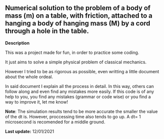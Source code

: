 ## Numerical solution to the problem of a body of mass (m) on a table, with friction, attached to a hanging a body of hanging mass (M) by a cord through a hole in the table.

**Description**

This was a project made for fun, in order to practice some coding.

It just aims to solve a simple physical problem of classical mechanics.

However I tried to be as rigorous as possible, even writting a little document about the whole ordeal.

In said document I explain all the process in detail. In this way, others can follow along and even find any mistakes more easily.
If this code is of any help to you, you find any mistakes (grammar or code wise) or you find a way to improve it, let me know!

**Note**:
The simulation results tend to be more accurate the smaller the value of the dt is.
However, proccessing time also tends to go up. A dt= 1 microsecond is recomended for a middle ground.

**Last update:**
12/01/2021
